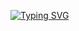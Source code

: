 [![Typing SVG](https://readme-typing-svg.herokuapp.com?color=%2336BCF7&lines=Hello+I'm+Aslan,+\DevOps+engineer)](https://git.io/typing-svg)
